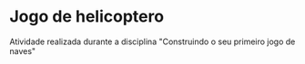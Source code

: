 # Jogo de helicoptero
Atividade realizada durante a disciplina "Construindo o seu primeiro jogo de naves"
